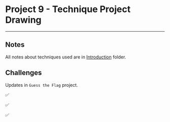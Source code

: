 # Project 9 - Technique Project Drawing

---

## Notes

All notes about techniques used are in [Introduction](https://github.com/Sangsom/100-Days-of-SwiftUI/tree/master/Technique%20Projects/Project9%20-%20Drawing/Introduction) folder.

## Challenges

Updates in `Guess the Flag` project.

✅

✅

✅
